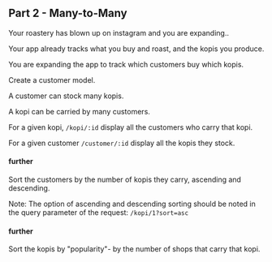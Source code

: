 ## Part 2 - Many-to-Many

Your roastery has blown up on instagram and you are expanding..

Your app already tracks what you buy and roast, and the kopis you produce.

You are expanding the app to track which customers buy which kopis.

Create a customer model.

A customer can stock many kopis.

A kopi can be carried by many customers.

For a given kopi, `/kopi/:id` display all the customers who carry that kopi.

For a given customer `/customer/:id` display all the kopis they stock.

#### further
Sort the customers by the number of kopis they carry, ascending and descending.

Note: The option of ascending and descending sorting should be noted in the query parameter of the request: `/kopi/1?sort=asc`

#### further
Sort the kopis by "popularity"- by the number of shops that carry that kopi.

